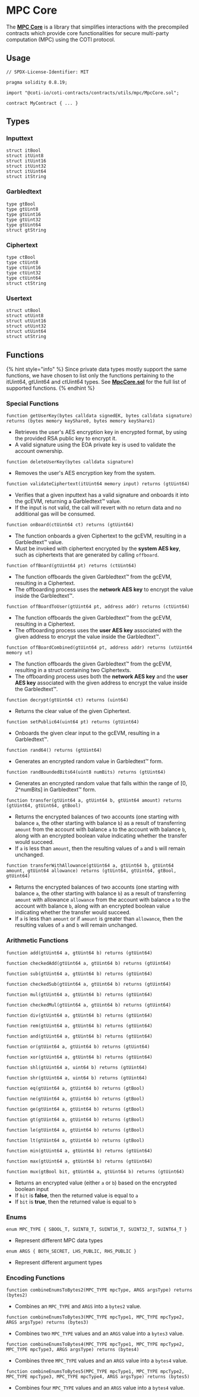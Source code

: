 # MPC Core

The [**MPC Core**](https://github.com/coti-io/coti-contracts/blob/main/contracts/utils/mpc/MpcCore.sol) is a library that simplifies interactions with the precompiled contracts which provide core functionalities for secure multi-party computation (MPC) using the COTI protocol.

## Usage

```solidity
// SPDX-License-Identifier: MIT

pragma solidity 0.8.19;

import "@coti-io/coti-contracts/contracts/utils/mpc/MpcCore.sol";

contract MyContract { ... }
```

## Types

### Inputtext

```solidity
struct itBool
struct itUint8
struct itUint16
struct itUint32
struct itUint64
struct itString
```

### Garbledtext

```solidity
type gtBool
type gtUint8
type gtUint16
type gtUint32
type gtUint64
struct gtString
```

### Ciphertext

```solidity
type ctBool
type ctUint8
type ctUint16
type ctUint32
type ctUint64
struct ctString
```

### Usertext

```solidity
struct utBool
struct utUint8
struct utUint16
struct utUint32
struct utUint64
struct utString
```

## Functions

{% hint style="info" %}
Since private data types mostly support the same functions, we have chosen to list only the functions pertaining to the itUint64, gtUint64 and ctUint64 types. See [**MpcCore.sol**](https://github.com/coti-io/coti-contracts/blob/main/contracts/utils/mpc/MpcCore.sol) for the full list of supported functions.
{% endhint %}

### Special Functions

```solidity
function getUserKey(bytes calldata signedEK, bytes calldata signature) returns (bytes memory keyShare0, bytes memory keyShare1)
```

* Retrieves the user's AES encryption key in encrypted format, by using the provided RSA public key to encrypt it.
* A valid signature using the EOA private key is used to validate the account ownership.

```solidity
function deleteUserKey(bytes calldata signature)
```

* Removes the user's AES encryption key from the system.

```solidity
function validateCiphertext(itUint64 memory input) returns (gtUint64)
```

* Verifies that a given inputtext has a valid signature and onboards it into the gcEVM, returning a Garbledtext™ value.
* If the input is not valid, the call will revert with no return data and no additional gas will be consumed.

```solidity
function onBoard(ctUint64 ct) returns (gtUint64)
```

* The function onboards a given Ciphertext to the gcEVM, resulting in a Garbledtext™ value.
* Must be invoked with ciphertext encrypted by the **system AES key**, such as ciphertexts that are generated by calling `offboard`.

```solidity
function offBoard(gtUint64 pt) returns (ctUint64)
```

* The function offboards the given Garbledtext™ from the gcEVM, resulting in a Ciphertext.
* The offboarding process uses the **network AES key** to encrypt the value inside the Garbledtext™.

```solidity
function offBoardToUser(gtUint64 pt, address addr) returns (ctUint64)
```

* The function offboards the given Garbledtext™ from the gcEVM, resulting in a Ciphertext.
* The offboarding process uses the **user AES key** associated with the given address to encrypt the value inside the Garbledtext™.

```solidity
function offBoardCombined(gtUint64 pt, address addr) returns (utUint64 memory ut)
```

* The function offboards the given Garbledtext™ from the gcEVM, resulting in a struct containing two Ciphertexts.
* The offboarding process uses both the **network AES key** and the **user AES key** associated with the given address to encrypt the value inside the Garbledtext™.

```solidity
function decrypt(gtUint64 ct) returns (uint64)
```

* Returns the clear value of the given Ciphertext.

```solidity
function setPublic64(uint64 pt) returns (gtUint64)
```

* Onboards the given clear input to the gcEVM, resulting in a Garbledtext™.

```solidity
function rand64() returns (gtUint64)
```

* Generates an encrypted random value in Garbledtext™ form.

```solidity
function randBoundedBits64(uint8 numBits) returns (gtUint64)
```

* Generates an encrypted random value that falls within the range of \[0, 2^numBits] in Garbledtext™ form.

```solidity
function transfer(gtUint64 a, gtUint64 b, gtUint64 amount) returns (gtUint64, gtUint64, gtBool)
```

* Returns the encrypted balances of two accounts (one starting with balance `a`, the other starting with balance `b`) as a result of transferring `amount` from the account with balance `a` to the account with balance `b`, along with an encrypted boolean value indicating whether the transfer would succeed.
* If `a` is less than `amount`, then the resulting values of `a` and `b` will remain unchanged.

```solidity
function transferWithAllowance(gtUint64 a, gtUint64 b, gtUint64 amount, gtUint64 allowance) returns (gtUint64, gtUint64, gtBool, gtUint64)
```

* Returns the encrypted balances of two accounts (one starting with balance `a`, the other starting with balance `b`) as a result of transferring `amount` with allowance `allowance` from the account with balance `a` to the account with balance `b`, along with an encrypted boolean value indicating whether the transfer would succeed.
* If `a` is less than `amount` or if `amount` is greater than `allowance`, then the resulting values of `a` and `b` will remain unchanged.

### Arithmetic Functions

```solidity
function add(gtUint64 a, gtUint64 b) returns (gtUint64)
```

```solidity
function checkedAdd(gtUint64 a, gtUint64 b) returns (gtUint64)
```

```solidity
function sub(gtUint64 a, gtUint64 b) returns (gtUint64)
```

```solidity
function checkedSub(gtUint64 a, gtUint64 b) returns (gtUint64)
```

```solidity
function mul(gtUint64 a, gtUint64 b) returns (gtUint64)
```

```solidity
function checkedMul(gtUint64 a, gtUint64 b) returns (gtUint64)
```

```solidity
function div(gtUint64 a, gtUint64 b) returns (gtUint64)
```

```solidity
function rem(gtUint64 a, gtUint64 b) returns (gtUint64)
```

```solidity
function and(gtUint64 a, gtUint64 b) returns (gtUint64)
```

```solidity
function or(gtUint64 a, gtUint64 b) returns (gtUint64)
```

```solidity
function xor(gtUint64 a, gtUint64 b) returns (gtUint64)
```

```solidity
function shl(gtUint64 a, uint64 b) returns (gtUint64)
```

```solidity
function shr(gtUint64 a, uint64 b) returns (gtUint64)
```

```solidity
function eq(gtUint64 a, gtUint64 b) returns (gtBool)
```

```solidity
function ne(gtUint64 a, gtUint64 b) returns (gtBool)
```

```solidity
function ge(gtUint64 a, gtUint64 b) returns (gtBool)
```

```solidity
function gt(gtUint64 a, gtUint64 b) returns (gtBool)
```

```solidity
function le(gtUint64 a, gtUint64 b) returns (gtBool)
```

```solidity
function lt(gtUint64 a, gtUint64 b) returns (gtBool)
```

```solidity
function min(gtUint64 a, gtUint64 b) returns (gtUint64)
```

```solidity
function max(gtUint64 a, gtUint64 b) returns (gtUint64)
```

```solidity
function mux(gtBool bit, gtUint64 a, gtUint64 b) returns (gtUint64)
```

* Returns an encrypted value (either `a` or `b`) based on the encrypted boolean input
* If `bit` is **false**, then the returned value is equal to `a`
* If `bit` is **true**, then the returned value is equal to `b`

### Enums

```solidity
enum MPC_TYPE { SBOOL_T, SUINT8_T, SUINT16_T, SUINT32_T, SUINT64_T }
```

* Represent different MPC data types

```solidity
enum ARGS { BOTH_SECRET, LHS_PUBLIC, RHS_PUBLIC }
```

* Represent different argument types

### Encoding Functions

```solidity
function combineEnumsToBytes2(MPC_TYPE mpcType, ARGS argsType) returns (bytes2)
```

* Combines an `MPC_TYPE` and `ARGS` into a `bytes2` value.

```solidity
function combineEnumsToBytes3(MPC_TYPE mpcType1, MPC_TYPE mpcType2, ARGS argsType) returns (bytes3)
```

* Combines two `MPC_TYPE` values and an `ARGS` value into a `bytes3` value.

```solidity
function combineEnumsToBytes4(MPC_TYPE mpcType1, MPC_TYPE mpcType2, MPC_TYPE mpcType3, ARGS argsType) returns (bytes4)
```

* Combines three `MPC_TYPE` values and an `ARGS` value into a `bytes4` value.

```solidity
function combineEnumsToBytes5(MPC_TYPE mpcType1, MPC_TYPE mpcType2, MPC_TYPE mpcType3, MPC_TYPE mpcType4, ARGS argsType) returns (bytes5)
```

* Combines four `MPC_TYPE` values and an `ARGS` value into a `bytes4` value.
